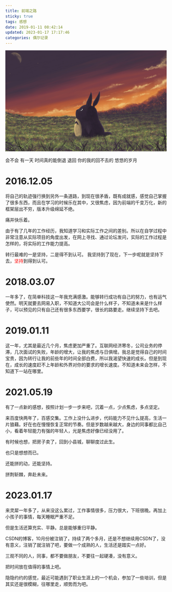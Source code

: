 ```yaml
---
title: 前端之路
sticky: true
tags: 感想
date: 2019-01-11 08:42:14
updated: 2023-01-17 17:17:46
categories: 偶尔记录
---
```


![](/images/hello-world-2.jpg)

会不会 有一天 时间真的能倒退
退回 你的我的回不去的 悠悠的岁月

<!-- more -->

# 2016.12.05

将自己的轨迹强行换到另外一条道路，到现在很矛盾，既有成就感，感觉自己掌握了很多东西，而且在学习的时候乐在其中，又很焦虑，因为前端的千变万化，新的框架层出不穷，版本升级绵延不绝。

痛并快乐着。

由于有了几年的工作经历，我知道学习和实际工作之间的差别。所以在自学过程中非常注意从实际项目的角度出发，在网上寻找、通过论坛发问，实际的工作过程是怎样的，将实际的工作能力提高。

转行最难的一是坚持，二是得不到认可。
我坚持到了现在，下一步呢就是坚持下去，<span style="color: red">坚持</span>到得到认可。

# 2018.03.07

一年多了，在简单科技这一年我充满感激。能够转行成功有自己的努力，也有运气使然。明天就要去网易入职，不知道大公司会是什么样子，不知道未来是什么样子，可以预见的只有自己还有很多东西要学，很长的路要走。继续坚持下去吧。

# 2019.01.11
这一年，尤其是最近几个月，焦虑更加严重了。互联网经济寒冬，公司业务的停滞，几次面试的失败，年龄的增大，让我的焦虑与日俱增。我总是觉得自己的时间宝贵，因为转行让我的前些年的时间全部白费，所以我渴望快速的成长。但是到现在，成长的速度赶不上年龄和外界对你的要求的增长速度。不知道未来会怎样，不知道下一站在哪里。

# 2021.05.19

有了一点新的感想，按照计划一步一步来吧，沉着一点，少点焦虑，多点坚定。

来百度快两年了，百感交集。工作上没什么进步，代码能力不见什么提高，生活一片狼藉。好在也在慢慢恢复正常的节奏。但是岁数越来越大，身边的同事都比自己小，看着年轻能力有强的年轻人，光是焦虑好像已经没用了。

有时候也想，把房子卖了，回到小县城，聊聊度过此生。

也只是想想而已。

还能拼的动，还能坚持。

拼荆斩棘，奔赴未来。

# 2023.01.17

来灵犀一年多了，从来没这么累过，工作事情很多，压力很大，下班很晚。再加上小孩子的事情，每天睡眠严重不足。

但是生活还算充实、平静。总是能够重归平静。

CSDN的博客，10月份被注销了，持续了两个多月，还是不想继续用CSDN了，没有意义，注销了就注销了吧，要做一个成熟的人，生活还是踏实一点好。

三观不同的人，同事，都不要做朋友，不要往一起硬凑，没有意义。

把时间放在值得的事情上吧。

隐隐约约的感觉，最近可能遇到了职业生涯上的一个机会，参加了一些培训，但是其实还是很模糊，往哪里走，顺势而为吧。
